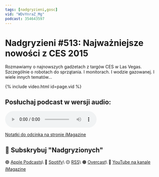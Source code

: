 ```yaml
---
tags: [nadgryzieni,gosc]
vid: "WDvYnraZ_Mg"
podcast: 354643597
---
```


# Nadgryzieni #513: Najważniejsze nowości z CES 2015

Rozmawiamy o najnowszych gadżetach z targów CES w Las Vegas. Szczególnie o robotach do sprzątania. I monitorach. I wodzie gazowanej. I wiele innych tematów…

{% include video.html id=page.vid %}

<!--More-->

## Posłuchaj podcast w wersji audio:

<audio controls>
<source src="https://media.blubrry.com/nadgryzieni/imagazine.stronazen.pl/nadgryzieni/Nadgryzieni-Odcinek-513.mp3" type="audio/mpeg">
</audio>



[Notatki do odcinka na stronie iMagazine](https://imagazine.pl/2025/01/17/nadgryzieni-513-najwazniejsze-nowosci-z-ces-2015/)

## 🍎 Subskrybuj "Nadgryzionych"

🟣 [Apple Podcasts](https://podcasts.apple.com/pl/podcast/nadgryzieni-rozmowy-nie-tylko-o-tech/id354643597)\\
🔵 [Spotify](https://open.spotify.com/show/5KtWAdPjRr6X0oXHV0FqVf)\\
🟡 [RSS](https://retrorocketnetwork.pl/category/nadgryzieni-rss/feed/)\\
🟠 [Overcast](https://overcast.fm/itunes354643597/nadgryzieni-rozmowy-nie-tylko-o-apple)\\
🔴 [YouTube na kanale iMagazine](https://www.youtube.com/@imagazinepl/podcasts)

<!--podcast: 354643597-->

[n]: https://michael.gratis/nozbe_pl
[np]: https://michael.gratis/nozbepersonal_pl